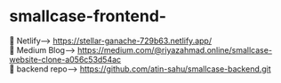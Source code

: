 # smallcase-frontend-




🔗 Netlify-->   https://stellar-ganache-729b63.netlify.app/ <br>
🔗 Medium Blog--> https://medium.com/@riyazahmad.online/smallcase-website-clone-a056c53d54ac <br>
🔗 backend repo-->  https://github.com/atin-sahu/smallcase-backend.git
